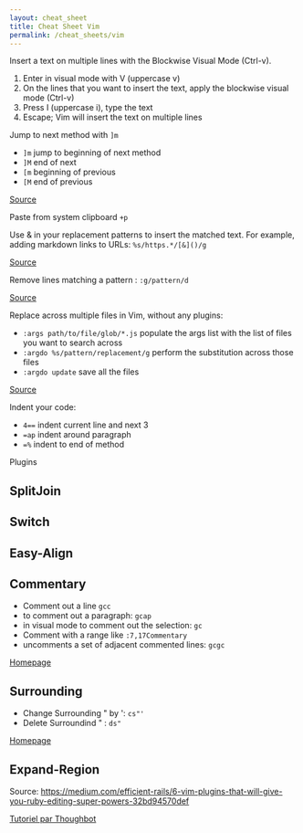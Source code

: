 ```yaml
---
layout: cheat_sheet
title: Cheat Sheet Vim
permalink: /cheat_sheets/vim
---
```


Insert a text on multiple lines with the Blockwise Visual Mode (Ctrl-v).

1. Enter in visual mode with V (uppercase v)
2. On the lines that you want to insert the text, apply the blockwise visual mode (Ctrl-v)
3. Press I (uppercase i), type the text
4. Escape; Vim will insert the text on multiple lines

Jump to next method with `]m`

- `]m` jump to beginning of next method
- `]M` end of next
- `[m` beginning of previous
- `[M` end of previous

[Source](https://vimtricks.com/p/vimtrick-jump-to-next-method/)

Paste from system clipboard `+p`


Use & in your replacement patterns to insert the matched text. For example, adding markdown links to URLs: `%s/https.*/[&]()/g`

[Source](https://vimtricks.com/p/vimtrick-insert-matched-pattern/)

Remove lines matching a pattern : `:g/pattern/d`

[Source](https://vimtricks.com/p/remove-lines-matching-a-pattern-in-vim/)

Replace across multiple files in Vim, without any plugins:

- `:args path/to/file/glob/*.js` populate the args list with the list of files you want to search across
- `:argdo %s/pattern/replacement/g` perform the substitution across those files
- `:argdo update` save all the files

[Source](https://vimtricks.com/p/vimtrick-replace-across-files/)

Indent your code:

- `4==` indent current line and next 3
- `=ap` indent around paragraph
- `=%` indent to end of method


Plugins

## SplitJoin

## Switch

## Easy-Align

## Commentary

- Comment out a line `gcc`
- to comment out a paragraph: `gcap`
- in visual mode to comment out the selection: `gc`
- Comment with a range like `:7,17Commentary`
- uncomments a set of adjacent commented lines: `gcgc`

[Homepage](https://github.com/tpope/vim-commentary)

## Surrounding

- Change Surrounding " by ':  `cs"'`
- Delete Surroundind " : `ds"`

[Homepage](https://github.com/tpope/vim-surround)

## Expand-Region


Source: https://medium.com/efficient-rails/6-vim-plugins-that-will-give-you-ruby-editing-super-powers-32bd94570def

[Tutoriel par Thoughbot](https://www.youtube.com/watch?v=wlR5gYd6um0&ab_channel=thoughtbot)
